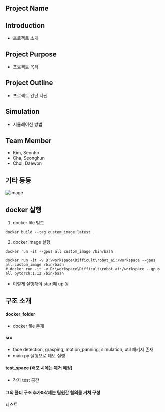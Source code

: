 ## Project Name


## Introduction
- 프로젝트 소개


## Project Purpose
- 프로젝트 목적


## Project Outline
- 프로젝트 간단 사진


## Simulation
- 시뮬레이션 방법

## Team Member 
- Kim, Seonho
- Cha, Seonghun
- Choi, Daewon

## 기타 등등

![image](https://www.hanyang.ac.kr/documents/20182/0/initial2.png/011babee-bac3-4b67-a605-ac8b6f1e0055?t=1472537578464)

## docker 실행
1. docker file 빌드
```
docker build --tag custom_image:latest .
```

2. docker image 실행
```
docker run -it --gpus all custom_image /bin/bash 

docker run -it -v D:\workspace\Difficult\robot_ai:/workspace --gpus all custom_image /bin/bash 
# docker run -it -v D:\workspace\Difficult\robot_ai:/workspace --gpus all pytorch:1.12 /bin/bash 

```
- 이렇게 실행해야 start떄 up 됨


## 구조 소개

#### docker_folder
- docker file 존재

#### src
- face detection, grasping, motion_panning, simulation, util 패키지 존재
- main.py 실행으로 데모 실행

#### test_space (배포 시에는 제거 예정)
- 각자 test 공간

#### 그외 폴더 구조 추가&삭제는 팀원간 협의를 거쳐 구성
테스트
